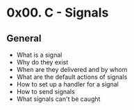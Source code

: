 # 0x00. C - Signals
## General
- What is a signal
- Why do they exist
- When are they delivered and by whom
- What are the default actions of signals
- How to set up a handler for a signal
- How to send signals
- What signals can't be caught
